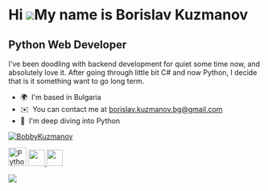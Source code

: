 Hi ![](https://user-images.githubusercontent.com/18350557/176309783-0785949b-9127-417c-8b55-ab5a4333674e.gif)My name is Borislav Kuzmanov
=========================================================================================================================================

Python Web Developer
--------------------

I've been doodling with backend development for quiet some time now, and absolutely love it. After going through little bit C# and now Python, I decide that is it something want to go long term.

*   🌍  I'm based in Bulgaria
*   ✉️  You can contact me at [borislav.kuzmanov.bg@gmail.com](mailto:borislav.kuzmanov.bg@gmail.com)
*   🧠  I'm deep diving into Python

<a href="https://www.github.com/BobbyKuzmanov" target="_blank" rel="noreferrer">
<p align="left"> <img src="https://komarev.com/ghpvc/?username=BobbyKuzmanov&label=Profile%20views&color=ce9927&style=flat" alt="BobbyKuzmanov" /> </p>
<p align="left">
<a href="https://www.python.org/" target="_blank" rel="noreferrer"><img src="https://raw.githubusercontent.com/danielcranney/readme-generator/main/public/icons/skills/python-colored.svg" width="36" height="36" alt="Python" /></a><a 
                    
                  
                  
<p align="left">
<a href="https://www.dev.to/bobikuz" target="_blank" rel="noreferrer">
<picture>
<source media="(prefers-color-scheme: dark)" srcset="https://raw.githubusercontent.com/danielcranney/readme-generator/main/public/icons/socials/devdotto-dark.svg" />
<source media="(prefers-color-scheme: light)" srcset="https://raw.githubusercontent.com/danielcranney/readme-generator/main/public/icons/socials/devdotto.svg" /
<img src="https://raw.githubusercontent.com/danielcranney/readme-generator/main/public/icons/socials/devdotto.svg" width="32" height="32" />
</picture>
</a>
<a href="https://www.github.com/BobbyKuzmanov" target="_blank" rel="noreferrer">
<picture>
<source media="(prefers-color-scheme: dark)" srcset="https://raw.githubusercontent.com/danielcranney/readme-generator/main/public/icons/socials/github-dark.svg" />
<source media="(prefers-color-scheme: light)" srcset="https://raw.githubusercontent.com/danielcranney/readme-generator/main/public/icons/socials/github.svg" />
<img src="https://raw.githubusercontent.com/danielcranney/readme-generator/main/public/icons/socials/github.svg" width="32" height="32" />
</picture>
</a>
<a href="https://www.linkedin.com/in/borislav-kuzmanov-ba339499/" target="_blank" rel="noreferrer">
<picture>
<source media="(prefers-color-scheme: dark)" srcset="https://raw.githubusercontent.com/danielcranney/readme-generator/main/public/icons/socials/linkedin-dark.svg" />
<source media="(prefers-color-scheme: light)" srcset="https://raw.githubusercontent.com/danielcranney/readme-generator/main/public/icons/socials/linkedin.svg" />
<img src="https://raw.githubusercontent.com/danielcranney/readme-generator/main/public/icons/socials/linkedin.svg" width="32" height="32" />
</picture>
</a></p></b><a
href="http://www.github.com/BobbyKuzmanov"><img
src="https://github-readme-streak-stats.herokuapp.com/?user=BobbyKuzmanov&stroke=ffffff&background=1c1917&ring=0891b2&fire=0891b2&currStreakNum=ffffff&currStreakLabel=0891b2&sideNums=ffffff&sideLabels=ffffff&dates=ffffff&hide_border=true" /></a><a 

